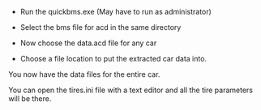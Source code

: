 
- Run the quickbms.exe (May have to run as administrator)
- Select the bms file for acd in the same directory

- Now choose the data.acd file for any car
- Choose a file location to put the extracted car data into.

You now have the data files for the entire car.

You can open the tires.ini file with a text editor and all the tire parameters will be there.